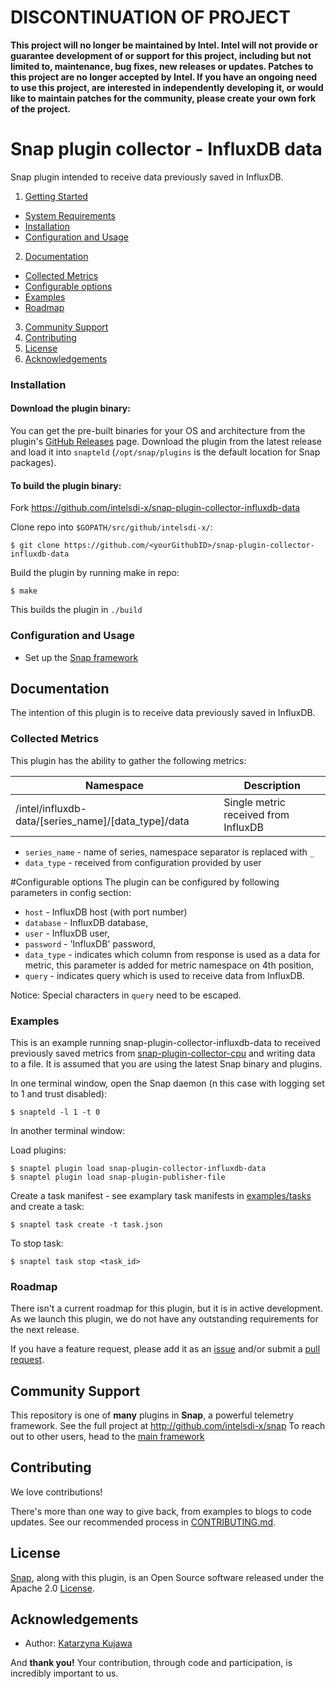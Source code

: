 <!--
http://www.apache.org/licenses/LICENSE-2.0.txt


    Copyright 2017 Intel Corporation

Licensed under the Apache License, Version 2.0 (the "License");
you may not use this file except in compliance with the License.
You may obtain a copy of the License at

    http://www.apache.org/licenses/LICENSE-2.0

Unless required by applicable law or agreed to in writing, software
distributed under the License is distributed on an "AS IS" BASIS,
WITHOUT WARRANTIES OR CONDITIONS OF ANY KIND, either express or implied.
See the License for the specific language governing permissions and
limitations under the License.
-->

# DISCONTINUATION OF PROJECT 

**This project will no longer be maintained by Intel.  Intel will not provide or guarantee development of or support for this project, including but not limited to, maintenance, bug fixes, new releases or updates.  Patches to this project are no longer accepted by Intel. If you have an ongoing need to use this project, are interested in independently developing it, or would like to maintain patches for the community, please create your own fork of the project.**



# Snap plugin collector - InfluxDB data

Snap plugin intended to receive data previously saved in InfluxDB.

1. [Getting Started](#getting-started)
  * [System Requirements](#system-requirements)
  * [Installation](#installation)
  * [Configuration and Usage](#configuration-and-usage)
2. [Documentation](#documentation)
  * [Collected Metrics](#collected-metrics)
  * [Configurable options](#configurable-options)
  * [Examples](#examples)
  * [Roadmap](#roadmap)
3. [Community Support](#community-support)
4. [Contributing](#contributing)
5. [License](#license)
6. [Acknowledgements](#acknowledgements)

### Installation
#### Download the plugin binary:
You can get the pre-built binaries for your OS and architecture from the plugin's [GitHub Releases](https://github.com/intelsdi-x/snap-plugin-collector-influxdb-data/releases) page.
Download the plugin from the latest release and load it into `snapteld` (`/opt/snap/plugins` is the default location for Snap packages).

#### To build the plugin binary:
Fork https://github.com/intelsdi-x/snap-plugin-collector-influxdb-data

Clone repo into `$GOPATH/src/github/intelsdi-x/`:
```
$ git clone https://github.com/<yourGithubID>/snap-plugin-collector-influxdb-data
```
Build the plugin by running make in repo:
```
$ make
```
This builds the plugin in `./build`

### Configuration and Usage
* Set up the [Snap framework](https://github.com/intelsdi-x/snap#getting-started)

## Documentation
The intention of this plugin is to receive data previously saved in InfluxDB.

### Collected Metrics
This plugin has the ability to gather the following metrics:

Namespace | Description
----------|-----------------------
/intel/influxdb-data/[series_name]/[data_type]/data|Single metric received from InfluxDB
- `series_name` - name of series, namespace separator is replaced with `_`
- `data_type` - received from configuration provided by user

#Configurable options
The plugin can be configured by following parameters in config section:
- `host` - InfluxDB host (with port number)
- `database` - InfluxDB database,
- `user` - InfluxDB user,
- `password` - 'InfluxDB' password,
- `data_type` - indicates which column from response is used as a data for metric, this parameter is added for metric namespace on 4th position,
- `query` - indicates query which is used to receive data from InfluxDB.

Notice: Special characters in `query` need to be escaped.

### Examples

This is an example running snap-plugin-collector-influxdb-data to received previously saved metrics from [snap-plugin-collector-cpu](https://github.com/intelsdi-x/snap-plugin-collector-cpu)
and writing data to a file.
It is assumed that you are using the latest Snap binary and plugins.

In one terminal window, open the Snap daemon (n this case with logging set to 1 and trust disabled):
```
$ snapteld -l 1 -t 0
```
In another terminal window:

Load plugins:
```
$ snaptel plugin load snap-plugin-collector-influxdb-data
$ snaptel plugin load snap-plugin-publisher-file
```

Create a task manifest - see examplary task manifests in [examples/tasks](examples/tasks/) and create a task:

```
$ snaptel task create -t task.json
```

To stop task:
```
$ snaptel task stop <task_id>
```

### Roadmap
There isn't a current roadmap for this plugin, but it is in active development. As we launch this plugin, we do not have any outstanding requirements for the next release.

If you have a feature request, please add it as an [issue](https://github.com/intelsdi-x/snap-plugin-collector-influxdb-data/issues/new) and/or submit a [pull request](https://github.com/intelsdi-x/snap-plugin-collector-influxdb-data/pulls).

## Community Support
This repository is one of **many** plugins in **Snap**, a powerful telemetry framework. See the full project at http://github.com/intelsdi-x/snap To reach out to other users, head to the [main framework](https://github.com/intelsdi-x/snap#community-support)

## Contributing
We love contributions!

There's more than one way to give back, from examples to blogs to code updates. See our recommended process in [CONTRIBUTING.md](CONTRIBUTING.md).

## License
[Snap](http://github.com/intelsdi-x/snap), along with this plugin, is an Open Source software released under the Apache 2.0 [License](LICENSE).

## Acknowledgements

* Author: [Katarzyna Kujawa](https://github.com/katarzyna-z)

And **thank you!** Your contribution, through code and participation, is incredibly important to us.
